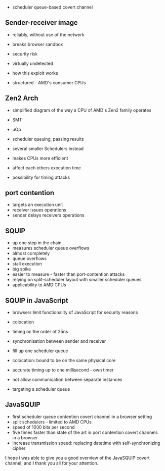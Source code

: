 - scheduler queue-based covert channel

## Sender-receiver image
- reliably, without use of the network
- breaks browser sandbox
- security risk
- virtually undetected

- how this exploit works
- structured - AMD's consumer CPUs

## Zen2 Arch
- simplified diagram of the way a CPU of AMD's Zen2 family operates
- SMT
- uOp
- scheduler queuing, passing results

- several smaller Schedulers instead

- makes CPUs more efficient
- affect each others execution time
- possibility for timing attacks

## port contention
- targets an execution unit
- receiver issues operations
- sender delays receivers operations

## SQUIP
- up one step in the chain
- measures scheduler queue overflows
- almost completely
- queue overflows
- stall execution
- big spike
- easier to measure - faster than port-contention attacks
- relying on split-scheduler layout with smaller scheduler queues
- applicability to AMD CPUs

## SQUIP in JavaScript
- browsers limit functionality of JavaScript for security reasons
- colocation
- timing on the order of 25ns
- synchronisation between sender and receiver
- fill up one scheduler queue

- colocation: bound to be on the same physical core
- accurate timing up to one millisecond - own timer
- not allow communication between separate instances
- targeting a scheduler queue

## JavaSQUIP
- first scheduler queue contention covert channel in a browser setting
- split schedulers - limited to AMD CPUs
- speed of 1000 bits per second
- five times faster than state of the art in port contention covert channels in a browser
- increase transmission speed: replacing datetime with self-synchronizing cipher

I hope i was able to give you a good overview of the JavaSQUIP covert channel, and I thank you all for your attention.
